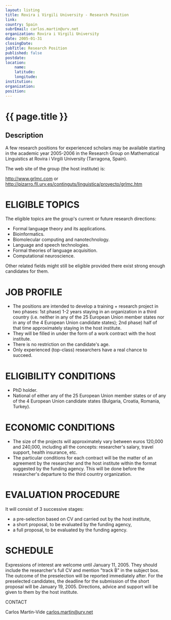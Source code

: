 ```yaml
---
layout: listing
title: Rovira i Virgili University - Research Position
link:
country: Spain
subrEmail: carlos.martin@urv.net
organization: Rovira i Virgili University 
date: 2005-01-31
closingDate: 
jobTitle: Research Position
published: false
postdate:
location:
    name: 
    latitude: 
    longitude: 
institution: 
organization: 
position: 
--- 
```



# {{ page.title }}

## Description




A few research positions for experienced scholars may be available starting in the academic year 2005-2006 in the Research Group on Mathematical Linguistics at Rovira i Virgili University (Tarragona, Spain).

The web site of the group (the host institute) is:

<a href="http://www.grlmc.com">http://www.grlmc.com</a> or
<a href="http://pizarro.fll.urv.es/continguts/linguistica/proyecto/grlmc.htm">
http://pizarro.fll.urv.es/continguts/linguistica/proyecto/grlmc.htm</a>

<h1>ELIGIBLE TOPICS</h1>

The eligible topics are the group's current or future research directions:

- Formal language theory and its applications.
- Bioinformatics.
- Biomolecular computing and nanotechnology.
- Language and speech technologies.
- Formal theories of language acquisition.
- Computational neuroscience.

Other related fields might still be eligible provided there exist strong
enough candidates for them.

<h1>JOB PROFILE</h1>

- The positions are intended to develop a training + research project in
two phases: 1st phase) 1-2 years staying in an organization in a third
country (i.e. neither in any of the 25 European Union member states nor in
any of the 4 European Union candidate states); 2nd phase) half of that time
approximately staying in the host institute.
- They will be filled in under the form of a work contract with the host
institute.
- There is no restriction on the candidate's age.
- Only experienced (top-class) researchers have a real chance to succeed.

<h1>ELIGIBILITY CONDITIONS</h1>

- PhD holder.
- National of either any of the 25 European Union member states or of any
of the 4 European Union candidate states (Bulgaria, Croatia, Romania, Turkey).

<h1>ECONOMIC CONDITIONS</h1>

- The size of the projects will approximately vary between euros 120,000
and 240,000, including all the concepts: researcher's salary, travel
support, health insurance, etc.
- The particular conditions for each contract will be the matter of an
agreement by the researcher and the host institute within the format
suggested by the funding agency. This will be done before the researcher's
departure to the third country organization.

<h1>EVALUATION PROCEDURE</h1>

It will consist of 3 successive stages:

- a pre-selection based on CV and carried out by the host institute,
- a short proposal, to be evaluated by the funding agency,
- a full proposal, to be evaluated by the funding agency.

<h1>SCHEDULE</h1>

Expressions of interest are welcome until January 11, 2005. They should
include the researcher's full CV and mention "track B" in the subject box.
The outcome of the preselection will be reported immediately after. For the
preselected candidates, the deadline for the submission of the short
proposal will be January 19, 2005. Directions, advice and support will be
given to them by the host institute.

CONTACT

Carlos Martin-Vide
<a href="mailto:carlos.martin@urv.net">carlos.martin@urv.net</a>

